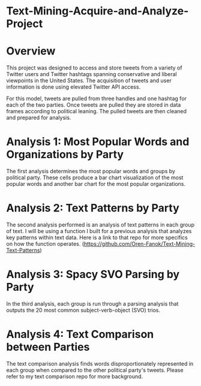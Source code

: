 # Text-Mining-Acquire-and-Analyze-Project

# Overview

This project was designed to access and store tweets from a variety of Twitter users and Twitter hashtags spanning conservative and liberal viewpoints in the United States. The acquisition of tweets and user information is done using elevated Twitter API access.

For this model, tweets are pulled from three handles and one hashtag for each of the two parties. Once tweets are pulled they are stored in data frames according to political leaning. The pulled tweets are then cleaned and prepared for analysis. 

# Analysis 1: Most Popular Words and Organizations by Party

The first analysis determines the most popular words and groups by political party. These cells produce a bar chart visualization of the most popular words and another bar chart for the most popular organizations.

# Analysis 2: Text Patterns by Party

The second analysis performed is an analysis of text patterns in each group of text. I will be using a function I built for a previous analysis that analyzes key patterns within text data. Here is a link to that repo for more specifics on how the function operates. (https://github.com/Oren-Fanok/Text-Mining-Text-Patterns)

# Analysis 3: Spacy SVO Parsing by Party

In the third analysis, each group is run through a parsing analysis that outputs the 20 most common subject-verb-object (SVO) trios.

# Analysis 4: Text Comparison between Parties

The text comparison analysis finds words disproportionately represented in each group when compared to the other political party's tweets. Please refer to my text comparison repo for more background.
